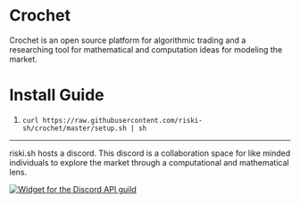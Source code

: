 # Crochet

Crochet is an open source platform for algorithmic trading and a researching
tool for mathematical and computation ideas for modeling the market.


# Install Guide

1. ```curl https://raw.githubusercontent.com/riski-sh/crochet/master/setup.sh | sh```

---
riski.sh hosts a discord. This discord is a collaboration space for like minded
individuals to explore the market through a computational and mathematical lens.

[![Widget for the Discord API guild](https://discord.com/api/guilds/785342253253656606/widget.png?style=banner2)](https://discord.gg/bRnepvr7yb)
